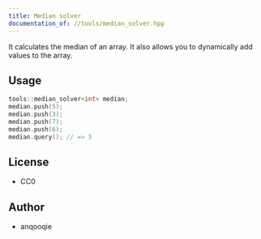 ```yaml
---
title: Median solver
documentation_of: //tools/median_solver.hpp
---
```


It calculates the median of an array.
It also allows you to dynamically add values to the array.

## Usage
```cpp
tools::median_solver<int> median;
median.push(5);
median.push(3);
median.push(7);
median.push(6);
median.query(); // => 5
```

## License
- CC0

## Author
- anqooqie
